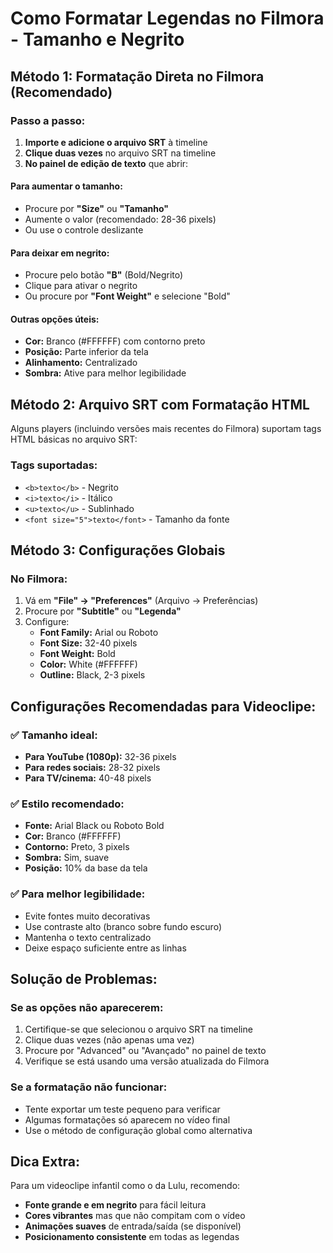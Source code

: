 # Como Formatar Legendas no Filmora - Tamanho e Negrito

## Método 1: Formatação Direta no Filmora (Recomendado)

### Passo a passo:
1. **Importe e adicione o arquivo SRT** à timeline
2. **Clique duas vezes** no arquivo SRT na timeline
3. **No painel de edição de texto** que abrir:

#### Para aumentar o tamanho:
- Procure por **"Size"** ou **"Tamanho"**
- Aumente o valor (recomendado: 28-36 pixels)
- Ou use o controle deslizante

#### Para deixar em negrito:
- Procure pelo botão **"B"** (Bold/Negrito)
- Clique para ativar o negrito
- Ou procure por **"Font Weight"** e selecione "Bold"

#### Outras opções úteis:
- **Cor:** Branco (#FFFFFF) com contorno preto
- **Posição:** Parte inferior da tela
- **Alinhamento:** Centralizado
- **Sombra:** Ative para melhor legibilidade

## Método 2: Arquivo SRT com Formatação HTML

Alguns players (incluindo versões mais recentes do Filmora) suportam tags HTML básicas no arquivo SRT:

### Tags suportadas:
- `<b>texto</b>` - Negrito
- `<i>texto</i>` - Itálico
- `<u>texto</u>` - Sublinhado
- `<font size="5">texto</font>` - Tamanho da fonte

## Método 3: Configurações Globais

### No Filmora:
1. Vá em **"File" → "Preferences"** (Arquivo → Preferências)
2. Procure por **"Subtitle"** ou **"Legenda"**
3. Configure:
   - **Font Family:** Arial ou Roboto
   - **Font Size:** 32-40 pixels
   - **Font Weight:** Bold
   - **Color:** White (#FFFFFF)
   - **Outline:** Black, 2-3 pixels

## Configurações Recomendadas para Videoclipe:

### ✅ Tamanho ideal:
- **Para YouTube (1080p):** 32-36 pixels
- **Para redes sociais:** 28-32 pixels
- **Para TV/cinema:** 40-48 pixels

### ✅ Estilo recomendado:
- **Fonte:** Arial Black ou Roboto Bold
- **Cor:** Branco (#FFFFFF)
- **Contorno:** Preto, 3 pixels
- **Sombra:** Sim, suave
- **Posição:** 10% da base da tela

### ✅ Para melhor legibilidade:
- Evite fontes muito decorativas
- Use contraste alto (branco sobre fundo escuro)
- Mantenha o texto centralizado
- Deixe espaço suficiente entre as linhas

## Solução de Problemas:

### Se as opções não aparecerem:
1. Certifique-se que selecionou o arquivo SRT na timeline
2. Clique duas vezes (não apenas uma vez)
3. Procure por "Advanced" ou "Avançado" no painel de texto
4. Verifique se está usando uma versão atualizada do Filmora

### Se a formatação não funcionar:
- Tente exportar um teste pequeno para verificar
- Algumas formatações só aparecem no vídeo final
- Use o método de configuração global como alternativa

## Dica Extra:
Para um videoclipe infantil como o da Lulu, recomendo:
- **Fonte grande e em negrito** para fácil leitura
- **Cores vibrantes** mas que não compitam com o vídeo
- **Animações suaves** de entrada/saída (se disponível)
- **Posicionamento consistente** em todas as legendas

